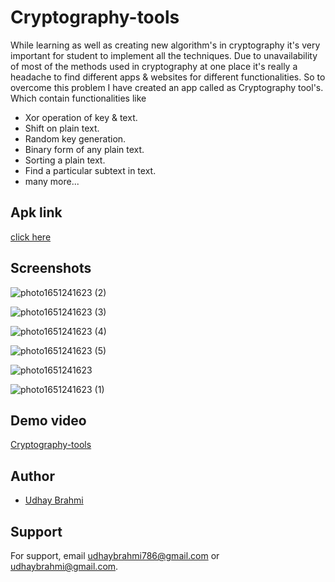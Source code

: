 
# Cryptography-tools

While learning as well as creating new algorithm's in cryptography it's very important for student to implement all the techniques. Due to unavailability of most of the methods used in cryptography at one place it's really a headache to find different apps & websites for different functionalities. So to overcome this problem I have created an app called as Cryptography tool's. Which contain functionalities like

- Xor operation of key & text.
- Shift on plain text.
- Random key generation.
- Binary form of any plain text.
- Sorting a plain text.
- Find a particular subtext in text.
- many more...

## Apk link

[click here](https://drive.google.com/file/d/17_IzUrNIrFQcGY-SPq9eRSSfNeeuaA57/view?usp=sharing)

## Screenshots

![photo1651241623 (2)](https://user-images.githubusercontent.com/72250606/165962095-27b9332b-c3e4-4a84-b38c-5a4c264ceec1.jpeg)

![photo1651241623 (3)](https://user-images.githubusercontent.com/72250606/165962104-5964df0d-4f64-4376-bd7a-d26c3ee483d0.jpeg)

![photo1651241623 (4)](https://user-images.githubusercontent.com/72250606/165962106-f5f1735a-5920-4629-9e5a-b95955ee8d2d.jpeg)

![photo1651241623 (5)](https://user-images.githubusercontent.com/72250606/165962110-15f6f837-977b-4d5c-90b2-34797e6a54f7.jpeg)

![photo1651241623](https://user-images.githubusercontent.com/72250606/165962120-d3c57f09-8802-49dd-8453-b33e45d7fe3b.jpeg)

![photo1651241623 (1)](https://user-images.githubusercontent.com/72250606/165962131-43d7be63-ff75-45e3-956c-47053b4f6c52.jpeg)


## Demo video

[Cryptography-tools](https://www.youtube.com/watch?v=2pNl7oFqsiQ&list=PL0JlkXkl7laZ3_4CZrZ-zmJhfNm1Dbwc_&index=4)
 
## Author

- [Udhay Brahmi](https://github.com/Udhay-Brahmi)

## Support

For support, email udhaybrahmi786@gmail.com or udhaybrahmi@gmail.com.

